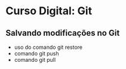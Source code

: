 # Curso Digital: Git 

## Salvando modificações no Git
* uso do comando git restore
* comando git push
* comando git pull
